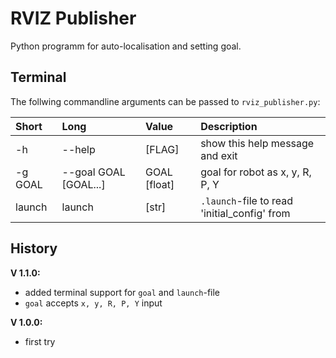 # RVIZ Publisher
Python programm for auto-localisation and setting goal.

## Terminal
The follwing commandline arguments can be passed to `rviz_publisher.py`:

| Short |   Long   | Value | Description |
|:-----|:--------|:-----|:-----------|
| -h | --help | [FLAG] |show this help message and exit |
| -g GOAL | --goal GOAL [GOAL...] | GOAL [float] |goal for robot as x, y, R, P, Y |
| launch | launch | [str] |`.launch`-file to read 'initial_config' from |


## History
**V 1.1.0:**
- added terminal support for `goal` and `launch`-file
- `goal` accepts `x, y, R, P, Y` input

**V 1.0.0:**
- first try
